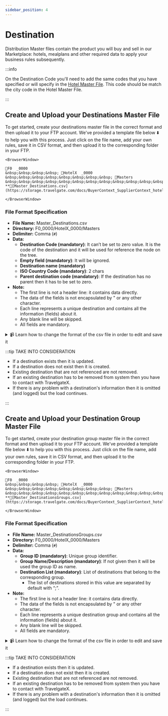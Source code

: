 ```yaml
---
sidebar_position: 4
---
```


# Destination

Distribution Master files contain the product you will buy and sell in our Marketplace: hotels, mealplans and other required data to apply your business rules subsequently.

:::info

On the Destination Code you'll need to add the same codes that you have specified or will specify in the [Hotel Master File](hotels). This code should be match the city code in the Hotel Master File.

:::

## Create and Upload your Destinations Master File

To get started, create your destinations master file in the correct format and then upload it to your FTP account. We've provided a template file below ⬇️ to help you with this process. Just click on the file name, add your own rules, save it in CSV format, and then upload it to the corresponding folder in your FTP.


```mdx-code-block
<BrowserWindow>

📁F0  _0000  
&nbsp;&nbsp;&nbsp;&nbsp; 📁HotelX  _0000  
&nbsp;&nbsp;&nbsp;&nbsp;&nbsp;&nbsp;&nbsp;&nbsp; 📁Masters  
&nbsp;&nbsp;&nbsp;&nbsp;&nbsp;&nbsp;&nbsp;&nbsp;&nbsp;&nbsp;&nbsp;&nbsp; **📄[Master_Destinations.csv](https://storage.travelgate.com/docs/BuyerContext_SupplierContext_hotel_map.csv)**  

</BrowserWindow>
```


### File Format Specification

* **File Name:** Master_Destinations.csv
* **Directory:** F0\_0000/HotelX\_0000/Masters
* **Delimiter:** Comma (`#`)
* **Data:**
   * **Destination Code (mandatory)**: It can’t be set to zero value. It is the code of the destination and it will be used for reference the node on the tree. 
   * **Empty field (mandatory)**: It will be ignored.
   * **Destination name (mandatory)**
   * **ISO Country Code (mandatory)**: 2 chars
   * **Parent destination code (mandatory)**: If the destination has no parent then it has to be set to zero. 
* **Note:**
   * The first line is not a header line: it contains data directly.
   * The data of the fields is not encapsulated by " or any other character.
   * Each line represents a unique destination and contains all the information (fields) about it.
   * Any blank line will be skipped.
   * All fields are mandatory.


<details>
    <summary>📹 Learn how to change the format of the csv file in order to edit and save it</summary>
    <div>
        <div><iframe width="560" height="315" src="https://www.youtube.com/embed/XkOk3SkZ0Sg?si=TYhN1QfMwYE1fusw&amp;controls=0" title="YouTube video player" frameborder="0" allow="accelerometer; autoplay; clipboard-write; encrypted-media; gyroscope; picture-in-picture; web-share" allowfullscreen></iframe></div>
    </div>
</details>


:::tip TAKE INTO CONSIDERATION

* If a destination exists then it is updated.
* If a destination does not exist then it is created.
* Existing destination that are not referenced are not removed.
* If an existing destination has to be removed from system then you have to contact with TravelgateX.
* If there is any problem with a destination's information then it is omitted (and logged) but the load continues.

:::

## Create and Upload your Destination Group Master File

To get started, create your destination group master file in the correct format and then upload it to your FTP account. We've provided a template file below ⬇️ to help you with this process. Just click on the file name, add your own rules, save it in CSV format, and then upload it to the corresponding folder in your FTP.


```mdx-code-block
<BrowserWindow>

📁F0  _0000  
&nbsp;&nbsp;&nbsp;&nbsp; 📁HotelX  _0000  
&nbsp;&nbsp;&nbsp;&nbsp;&nbsp;&nbsp;&nbsp;&nbsp; 📁Masters  
&nbsp;&nbsp;&nbsp;&nbsp;&nbsp;&nbsp;&nbsp;&nbsp;&nbsp;&nbsp;&nbsp;&nbsp; **📄[Master_DestinationsGroups.csv](https://storage.travelgate.com/docs/BuyerContext_SupplierContext_hotel_map.csv)**  

</BrowserWindow>
```


### File Format Specification

* **File Name:** Master_DestinationsGroups.csv
* **Directory:** F0\_0000/HotelX\_0000/Masters
* **Delimiter:** Comma (`#`)
* **Data:**
   * **Group ID (mandatory)**: Unique group identifier.
   * **Group Name/Description (mandatory)**: If not given then it will be used the group ID as name.
   * **Destination List (mandatory)**: List of destinations that belong to the corresponding group.
      * The list of destinations stored in this value are separated by default with “;”.
* **Note:**
   * The first line is not a header line: it contains data directly.
   * The data of the fields is not encapsulated by " or any other character.
   * Each line represents a unique destination group and contains all the information (fields) about it.
   * Any blank line will be skipped.
   * All fields are mandatory.


<details>
    <summary>📹 Learn how to change the format of the csv file in order to edit and save it</summary>
    <div>
        <div><iframe width="560" height="315" src="https://www.youtube.com/embed/XkOk3SkZ0Sg?si=TYhN1QfMwYE1fusw&amp;controls=0" title="YouTube video player" frameborder="0" allow="accelerometer; autoplay; clipboard-write; encrypted-media; gyroscope; picture-in-picture; web-share" allowfullscreen></iframe></div>
    </div>
</details>


:::tip TAKE INTO CONSIDERATION

* If a destination exists then it is updated.
* If a destination does not exist then it is created.
* Existing destination that are not referenced are not removed.
* If an existing destination has to be removed from system then you have to contact with TravelgateX.
* If there is any problem with a destination's information then it is omitted (and logged) but the load continues.

:::